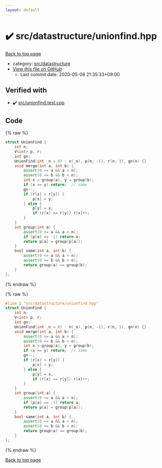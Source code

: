 ```yaml
---
layout: default
---
```


<!-- mathjax config similar to math.stackexchange -->
<script type="text/javascript" async
  src="https://cdnjs.cloudflare.com/ajax/libs/mathjax/2.7.5/MathJax.js?config=TeX-MML-AM_CHTML">
</script>
<script type="text/x-mathjax-config">
  MathJax.Hub.Config({
    TeX: { equationNumbers: { autoNumber: "AMS" }},
    tex2jax: {
      inlineMath: [ ['$','$'] ],
      processEscapes: true
    },
    "HTML-CSS": { matchFontHeight: false },
    displayAlign: "left",
    displayIndent: "2em"
  });
</script>

<script type="text/javascript" src="https://cdnjs.cloudflare.com/ajax/libs/jquery/3.4.1/jquery.min.js"></script>
<script src="https://cdn.jsdelivr.net/npm/jquery-balloon-js@1.1.2/jquery.balloon.min.js" integrity="sha256-ZEYs9VrgAeNuPvs15E39OsyOJaIkXEEt10fzxJ20+2I=" crossorigin="anonymous"></script>
<script type="text/javascript" src="../../../assets/js/copy-button.js"></script>
<link rel="stylesheet" href="../../../assets/css/copy-button.css" />


# :heavy_check_mark: src/datastructure/unionfind.hpp

<a href="../../../index.html">Back to top page</a>

* category: <a href="../../../index.html#057cdb199a48f765d2786c323ec11d3a">src/datastructure</a>
* <a href="{{ site.github.repository_url }}/blob/master/src/datastructure/unionfind.hpp">View this file on GitHub</a>
    - Last commit date: 2020-05-08 21:35:33+09:00




## Verified with

* :heavy_check_mark: <a href="../../../verify/src/unionfind.test.cpp.html">src/unionfind.test.cpp</a>


## Code

<a id="unbundled"></a>
{% raw %}
```cpp
struct UnionFind {
    int n;
    V<int> p, r;
    int gn;
    UnionFind(int _n = 0) : n(_n), p(n, -1), r(n, 1), gn(n) {}
    void merge(int a, int b) {
        assert(0 <= a && a < n);
        assert(0 <= b && b < n);
        int x = group(a), y = group(b);
        if (x == y) return;  // same
        gn--;
        if (r[x] < r[y]) {
            p[x] = y;
        } else {
            p[y] = x;
            if (r[x] == r[y]) r[x]++;
        }
    }
    int group(int a) {
        assert(0 <= a && a < n);
        if (p[a] == -1) return a;
        return p[a] = group(p[a]);
    }
    bool same(int a, int b) {
        assert(0 <= a && a < n);
        assert(0 <= b && b < n);
        return group(a) == group(b);
    }
};

```
{% endraw %}

<a id="bundled"></a>
{% raw %}
```cpp
#line 1 "src/datastructure/unionfind.hpp"
struct UnionFind {
    int n;
    V<int> p, r;
    int gn;
    UnionFind(int _n = 0) : n(_n), p(n, -1), r(n, 1), gn(n) {}
    void merge(int a, int b) {
        assert(0 <= a && a < n);
        assert(0 <= b && b < n);
        int x = group(a), y = group(b);
        if (x == y) return;  // same
        gn--;
        if (r[x] < r[y]) {
            p[x] = y;
        } else {
            p[y] = x;
            if (r[x] == r[y]) r[x]++;
        }
    }
    int group(int a) {
        assert(0 <= a && a < n);
        if (p[a] == -1) return a;
        return p[a] = group(p[a]);
    }
    bool same(int a, int b) {
        assert(0 <= a && a < n);
        assert(0 <= b && b < n);
        return group(a) == group(b);
    }
};

```
{% endraw %}

<a href="../../../index.html">Back to top page</a>

